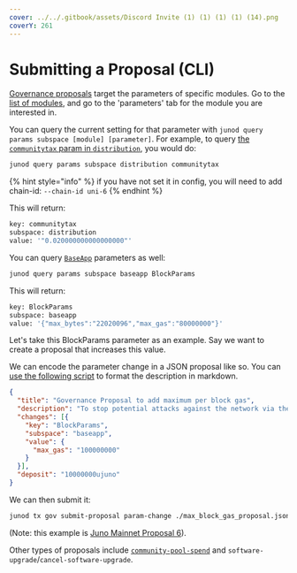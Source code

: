 ```yaml
---
cover: ../../.gitbook/assets/Discord Invite (1) (1) (1) (1) (14).png
coverY: 261
---
```


# Submitting a Proposal (CLI)

[Governance proposals](https://hub.cosmos.network/main/resources/gaiad.html) target the parameters of specific modules. Go to the [list of modules](https://docs.cosmos.network/master/modules/), and go to the 'parameters' tab for the module you are interested in.

You can query the current setting for that parameter with `junod query params subspace [module] [parameter]`. For example, to query [the `communitytax` param in `distribution`](https://docs.cosmos.network/master/modules/distribution/07\_params.html), you would do:

```bash
junod query params subspace distribution communitytax
```

{% hint style="info" %}
if you have not set it in config, you will need to add chain-id: `--chain-id uni-6`
{% endhint %}

This will return:

```bash
key: communitytax
subspace: distribution
value: '"0.020000000000000000"'
```

You can query [`BaseApp`](https://docs.cosmos.network/master/core/baseapp.html) parameters as well:

```bash
junod query params subspace baseapp BlockParams
```

This will return:

```bash
key: BlockParams
subspace: baseapp
value: '{"max_bytes":"22020096","max_gas":"80000000"}'
```

Let's take this BlockParams parameter as an example. Say we want to create a proposal that increases this value.

We can encode the parameter change in a JSON proposal like so. You can [use the following script](formatting-proposal-markdown.md) to format the description in markdown.

```json
{
  "title": "Governance Proposal to add maximum per block gas",
  "description": "To stop potential attacks against the network via the use of malicious smart contracts, we need to set a max per block gas limit. From testing on the Uni testnet, the core team feel this value is a good starting point, and it can be increased in future if necessary.",
  "changes": [{
    "key": "BlockParams",
    "subspace": "baseapp",
    "value": {
      "max_gas": "100000000"
    }
  }],
  "deposit": "10000000ujuno"
}
```

We can then submit it:

```bash
junod tx gov submit-proposal param-change ./max_block_gas_proposal.json --from needlecast --fees 5000ujuno --gas auto
```

(Note: this example is [Juno Mainnet Proposal 6](https://www.mintscan.io/juno/proposals/6)).

Other types of proposals include [`community-pool-spend`](https://hub.cosmos.network/main/governance/community-pool-spend/best\_practices.html) and `software-upgrade`/`cancel-software-upgrade`.
